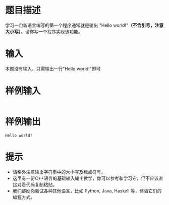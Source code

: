 # 题目描述

学习一门新语言编写的第一个程序通常就是输出 "Hello world!"**（不含引号，注意大小写）**。请你写一个程序实现该功能。

# 输入

本题没有输入，只需输出一行"Hello world!"即可

# 样例输入

```

```

# 样例输出

```
Hello world!
```

# 提示

* 请格外注意输出字符串中的大小写及标点符号。
* 这里有一份C++语言的基础输入输出教学，你可以参考和学习它，但不应该直接对着代码复制粘贴。
* 我们鼓励你尝试各种其他语言，比如 Python, Java, Haskell 等，体验它们的编程方式。
